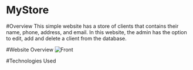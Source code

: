 # MyStore

#Overview 
This simple website has a store of clients that contains their name, phone, address, and email. 
In this website, the admin has the option to edit, add and delete a client from the database. 

#Website Overview 
![Front](https://prnt.sc/ZONKIS7VeKgS)

#Technologies Used 



